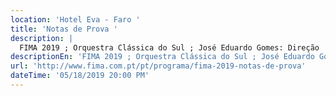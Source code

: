 ```yaml
---
location: 'Hotel Eva - Faro '
title: 'Notas de Prova '
description: |
  FIMA 2019 ; Orquestra Clássica do Sul ; José Eduardo Gomes: Direção 
descriptionEn: 'FIMA 2019 ; Orquestra Clássica do Sul ; José Eduardo Gomes: Direction '
url: 'http://www.fima.com.pt/pt/programa/fima-2019-notas-de-prova'
dateTime: '05/18/2019 20:00 PM'
---
```


